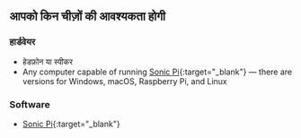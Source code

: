 ## आपको किन चीज़ों की आवश्यकता होगी

### हार्डवेयर

* हेडफ़ोन या स्पीकर
* Any computer capable of running [Sonic Pi](https://sonic-pi.net){:target="_blank"} — there are versions for Windows, macOS, Raspberry Pi, and Linux

### Software

* [Sonic Pi](https://sonic-pi.net){:target="_blank"}